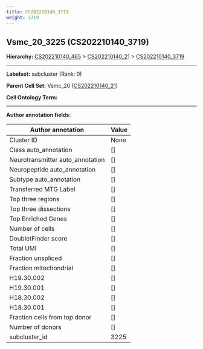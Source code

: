 ```yaml
---
title: CS202210140_3719
weight: 3719
---
```

## Vsmc_20_3225 (CS202210140_3719)
<b>Hierarchy: </b>
[CS202210140_465](https://purl.brain-bican.org/taxonomy/CS202210140#CS202210140_465) >
[CS202210140_21](https://purl.brain-bican.org/taxonomy/CS202210140#CS202210140_21) >
[CS202210140_3719](https://purl.brain-bican.org/taxonomy/CS202210140#CS202210140_3719)

---


**Labelset:** subcluster (Rank: 0)

**Parent Cell Set:** Vsmc_20 ([CS202210140_21](https://purl.brain-bican.org/taxonomy/CS202210140#CS202210140_21))



**Cell Ontology Term:** 

[MARKER GENES.]: #


---

[TRANSFERRED ANNOTATIONS.]: #


[AUTHOR ANNOTATION FIELDS.]: #


**Author annotation fields:**

| Author annotation | Value |
|-------------------|-------|
|Cluster ID|None|
|Class auto_annotation|[]|
|Neurotransmitter auto_annotation|[]|
|Neuropeptide auto_annotation|[]|
|Subtype auto_annotation|[]|
|Transferred MTG Label|[]|
|Top three regions|[]|
|Top three dissections|[]|
|Top Enriched Genes|[]|
|Number of cells|[]|
|DoubletFinder score|[]|
|Total UMI|[]|
|Fraction unspliced|[]|
|Fraction mitochondrial|[]|
|H19.30.002|[]|
|H19.30.001|[]|
|H18.30.002|[]|
|H18.30.001|[]|
|Fraction cells from top donor|[]|
|Number of donors|[]|
|subcluster_id|3225|
